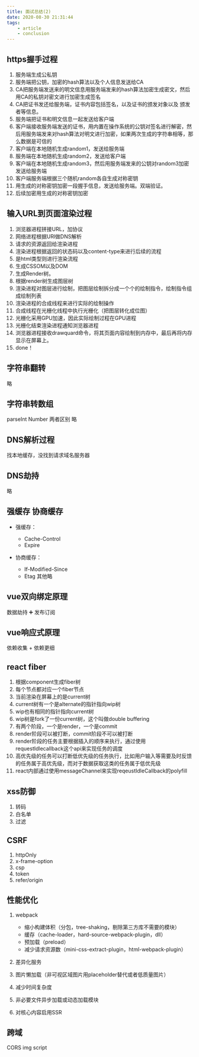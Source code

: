 ```yaml
---
title: 面试总结(2)
date: 2020-08-30 21:31:44
tags: 
    - article 
    - conclusion
---
```

## https握手过程
1. 服务端生成公私钥
2. 服务端把公钥，加密的hash算法以及个人信息发送给CA
3. CA把服务端发送来的明文信息用服务端发来的hash算法加密生成密文，然后用CA的私钥对密文进行加密生成签名
4. CA把证书发还给服务端，证书内容包括签名，以及证书的颁发对象以及 颁发者等信息。
5. 服务端把证书和明文信息一起发送给客户端
6. 客户端接收服务端发送的证书，用内置在操作系统的公钥对签名进行解密，然后用服务端发来对hash算法对明文进行加密，如果两次生成的字符串相等，那么数据是可信的
7. 客户端在本地随机生成random1，发送给服务端
8. 服务端在本地随机生成random2，发送给客户端
9. 客户端在本地随机生成random3，然后用服务端发来的公钥对random3加密发送给服务端
10. 客户端服务端根据三个随机random各自生成对称密钥
11. 用生成的对称密钥加密一段握手信息，发送给服务端。双端验证。
12. 后续加密用生成的对称密钥加密
## 输入URL到页面渲染过程
1. 浏览器进程拼接URL，加协议
2. 网络进程根据URl做DNS解析
3. 请求的资源返回给渲染进程
4. 渲染进程根据返回的状态码以及content-type来进行后续的流程
5. 是html类型则进行渲染流程
6. 生成CSSOM以及DOM
7. 生成Render树。
8. 根据render树生成图层树
9. 渲染进程对图层进行绘制，把图层绘制拆分成一个个的绘制指令，绘制指令组成绘制列表
10. 渲染进程的合成线程来进行实际的绘制操作
11. 合成线程在光栅化线程中执行光栅化（把图层转化成位图）
12. 光栅化采用GPU加速，因此实际绘制过程在GPU进程
13. 光栅化结束渲染进程通知浏览器进程
14. 浏览器进程接收drawquard命令，将其页面内容绘制到内存中，最后再将内存显示在屏幕上。
15. done！

## 字符串翻转
略
## 字符串转数组
parseInt Number 两者区别
略
## DNS解析过程
找本地缓存，没找到请求域名服务器
## DNS劫持
略
## 强缓存 协商缓存
+ 强缓存：

    + Cache-Control
    + Expire
+ 协商缓存：

    + If-Modified-Since
    + Etag
其他略

## vue双向绑定原理

数据劫持 ➕ 发布订阅
## vue响应式原理

依赖收集 + 依赖更细

## react fiber

1. 根据component生成fiber树
2. 每个节点都对应一个fiber节点
3. 当前渲染在屏幕上的是current树
4. current树有一个是alternate的指针指向wip树
5. wip也有相同的指针指向current树
6. wip树是fork了一份current树，这个叫做double buffering
7. 有两个阶段，一个是render，一个是commit
8. render阶段可以被打断，commit阶段不可以被打断
9. render阶段的任务主要根据插入的顺序来执行，通过使用requestIdlecallback这个api来实现任务的调度
10. 高优先级的任务可以打断低优先级的任务执行，比如用户输入等需要及时反馈的任务属于高优先级，而对于数据获取这类的任务属于低优先级
11. react内部通过使用messageChannel来实现reqeustIdleCallback的polyfill

## xss防御

1. 转码
2. 白名单
3. 过滤

## CSRF

1. httpOnly
2. x-frame-option
3. csp
4. token
5. refer/origin

## 性能优化
1. webpack

    + 缩小构建体积（分包，tree-shaking，剔除第三方库不需要的模块）
    + 缓存（cache-loader，hard-source-webpack-plugin，dll）
    + 预加载（preload）
    + 减少请求资源数（mini-css-extract-plugin，html-webpack-plugin）

2. 差异化服务
3. 图片懒加载（非可视区域图片用placeholder替代或者低质量图片）
4. 减少时间复杂度
5. 非必要文件异步加载或动态加载模块
6. 对核心内容启用SSR

## 跨域
CORS
img
script